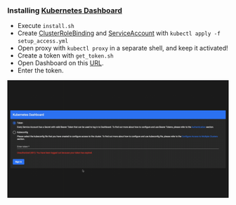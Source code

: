 ### Installing [Kubernetes Dashboard](https://github.com/kubernetes/dashboard)

* Execute `install.sh`
* Create [ClusterRoleBinding](https://kubernetes.io/docs/reference/access-authn-authz/rbac/#clusterrolebinding-example) and [ServiceAccount](https://kubernetes.io/docs/reference/access-authn-authz/service-accounts-admin/) with `kubectl apply -f setup_access.yml`
* Open proxy with `kubectl proxy` in a separate shell, and keep it activated!
* Create a token with `get_token.sh`
* Open Dashboard on this [URL](http://localhost:8001/api/v1/namespaces/kubernetes-dashboard/services/https:kubernetes-dashboard:/proxy/).
* Enter the token.

![kube_dashboard](../gifs/kubernetes_dashboard.gif)